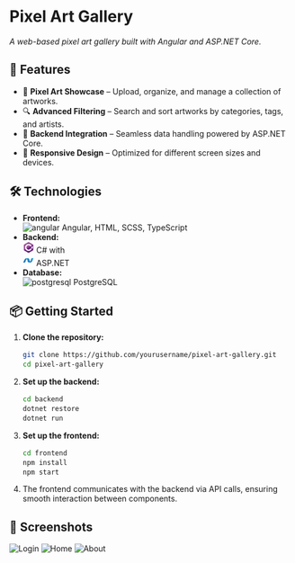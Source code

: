 # Pixel Art Gallery
 
*A web-based pixel art gallery built with Angular and ASP.NET Core.*

## 🚀 Features
- 🎨 **Pixel Art Showcase** – Upload, organize, and manage a collection of artworks.
- 🔍 **Advanced Filtering** – Search and sort artworks by categories, tags, and artists.
- 💾 **Backend Integration** – Seamless data handling powered by ASP.NET Core.
- 📱 **Responsive Design** – Optimized for different screen sizes and devices.

## 🛠 Technologies
- **Frontend:**  
  <img src="https://angular.io/assets/images/logos/angular/angular.svg" alt="angular" width="20" height="20"/> Angular, HTML, SCSS, TypeScript
- **Backend:**  
  <img src="https://raw.githubusercontent.com/devicons/devicon/master/icons/csharp/csharp-original.svg" alt="csharp" width="20" height="20"/> C# with  
  <img src="https://raw.githubusercontent.com/devicons/devicon/master/icons/dot-net/dot-net-original.svg" alt="dotnet" width="20" height="20"/> ASP.NET
- **Database:**  
  <img src="https://www.vectorlogo.zone/logos/postgresql/postgresql-icon.svg" alt="postgresql" width="20" height="20"/> PostgreSQL

## 📦 Getting Started
1. **Clone the repository:**
   ```sh
   git clone https://github.com/yourusername/pixel-art-gallery.git
   cd pixel-art-gallery
   ```
2. **Set up the backend:**
   ```sh
   cd backend
   dotnet restore
   dotnet run
   ```
3. **Set up the frontend:**
   ```sh
   cd frontend
   npm install
   npm start
   ```
4. The frontend communicates with the backend via API calls, ensuring smooth interaction between components.

## 📸 Screenshots
![Login](https://github.com/user-attachments/assets/6b79552e-92b3-480f-a3bb-7b091e684e20)
![Home](https://github.com/user-attachments/assets/8c67c230-1f16-42e7-9892-88dfee879a05)
![About](https://github.com/user-attachments/assets/9e186125-c64a-46d9-9ab5-8cf0651ae1fc)





